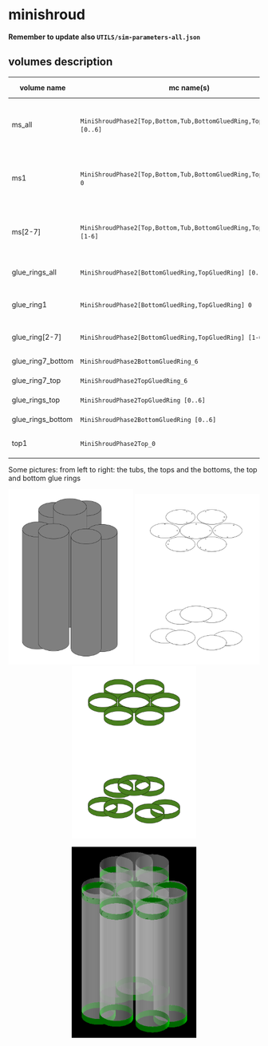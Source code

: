 # minishroud
**Remember to update also `UTILS/sim-parameters-all.json`**

## volumes description

| volume name               | mc name(s)                                                            | mc mass [kg] | mc volume [cm^3] | density [g/cm^3] | volume description                                                                          | notes |
| ------------------------- | --------------------------------------------------------------------- | ------------ | ---------------- | ---------------- | ------------------------------------------------------------------------------------------- | ----- |
| ms_all                    | `MiniShroudPhase2[Top,Bottom,Tub,BottomGluedRing,TopGluedRing] [0..6]`| 0.188602     | 164.0017         | 1.15 (nylon)     | All minishrouds, all five components: top, bottom, tub, glue_ring_bottom, glue_ring_top (7) |       | 
| ms1                       | `MiniShroudPhase2[Top,Bottom,Tub,BottomGluedRing,TopGluedRing] 0`     | 0.0293738    | 25.54243         | 1.15 (nylon)     | Central Minishroud 1, all five components: top, bottom, tub, glue_ring_bottom, glue_ring_top (7)    |       |
| ms[2-7]                   | `MiniShroudPhase2[Top,Bottom,Tub,BottomGluedRing,TopGluedRing] [1-6]` | 0.0265386    | 23.07704         | 1.15 (nylon)     | Minishroud 2-7, all five components: top, bottom, tub, glue_ring_bottom, glue_ring_top (7)  |       |
| glue_rings_all            | `MiniShroudPhase2[BottomGluedRing,TopGluedRing] [0..6]`               | 0.0263782    | 22.93756         | 1.15 (nylon)     | All minishroud's glue_rings, top and bottom (7)                                             |       |
| glue_ring1                | `MiniShroudPhase2[BottomGluedRing,TopGluedRing] 0`                    | 0.00407798   | 3.546070         | 1.15 (nylon)     | Central Minishroud 1's glue ring, top and bottom (7)                                                |       |
| glue_ring[2-7]            | `MiniShroudPhase2[BottomGluedRing,TopGluedRing] [1-6]`                | 0.0037167    | 3.231913         | 1.15 (nylon)     | Minishroud 2-7's glue ring, top and bottom (7)                                              |       |
| glue_ring7_bottom         | `MiniShroudPhase2BottomGluedRing_6`                                   | 0.00186512   | 1.621843         | 1.15 (nylon)     | Minishroud 7's glue ring, bottom                                                            |       |
| glue_ring7_top            | `MiniShroudPhase2TopGluedRing_6`                                      | 0.00185158   | 1.610069         | 1.15 (nylon)     | Minishroud 7's glue ring, top                                                               |       |
| glue_rings_top            | `MiniShroudPhase2TopGluedRing [0..6]`                                 | 0.0131417    | 11.42756         | 1.15 (nylon)     | Minishroud's glue rings top                                                               |       |
| glue_rings_bottom         | `MiniShroudPhase2BottomGluedRing [0..6]`                              | 0.0132365    | 11.51000         | 1.15 (nylon)     | Minishroud's glue rings bottom                                                               |       |
| top1                      | `MiniShroudPhase2Top_0`                                               | 0.00143051   | 1.243921739      | 1.15 (nylon)     | Central Minishroud1's top lid                                                                        |       |

Some pictures: from left to right: the tubs, the tops and the bottoms, the top and bottom glue rings
<p align="center">
  <img src="tubs.png" width="250"/>
  <img src="tops_bottoms.png" width="250"/>
  <img src="glue_rings.png" width="250"/>
</p>

<p align="center">
  <img src="ms.png" width="250"/>
</p>
